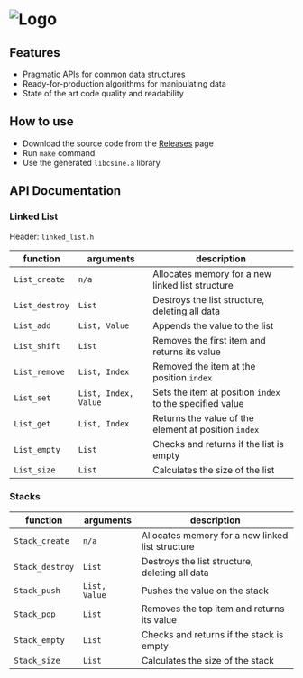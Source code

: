 # ![Logo](http://i.imgur.com/L86x7i1.png)

## Features
- Pragmatic APIs for common data structures
- Ready-for-production algorithms for manipulating data
- State of the art code quality and readability

## How to use
- Download the source code from the [Releases](https://github.com/Mooxmirror/CSine/releases) page
- Run `make` command
- Use the generated `libcsine.a` library

## API Documentation
### Linked List
Header: `linked_list.h`

| function        | arguments             | description                                               |
|-----------------|-----------------------|-----------------------------------------------------------|
| `List_create`   | `n/a`                 | Allocates memory for a new linked list structure          |
| `List_destroy`  | `List`                | Destroys the list structure, deleting all data            |
| `List_add`     | `List, Value`          | Appends the value to the list                             |
| `List_shift`    | `List`                | Removes the first item and returns its value              |
| `List_remove`   | `List, Index`         | Removed the item at the position `index`                  |
| `List_set`      | `List, Index, Value`  | Sets the item at position `index` to the specified value  |
| `List_get`      | `List, Index`         | Returns the value of the element at position `index`      |
| `List_empty`    | `List`                | Checks and returns if the list is empty                   |
| `List_size`     | `List`                | Calculates the size of the list                           |

### Stacks
| function        | arguments             | description                                               |
|-----------------|-----------------------|-----------------------------------------------------------|
| `Stack_create`  | `n/a`                 | Allocates memory for a new linked list structure          |
| `Stack_destroy` | `List`                | Destroys the list structure, deleting all data            |
| `Stack_push`    | `List, Value`         | Pushes the value on the stack                             |
| `Stack_pop`     | `List`                | Removes the top item and returns its value                |
| `Stack_empty`    | `List`               | Checks and returns if the stack is empty                  |
| `Stack_size`     | `List`               | Calculates the size of the stack                          |
